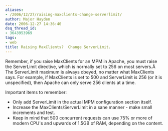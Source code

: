 ```yaml
---
aliases:
- /2006/12/27/raising-maxclients-change-serverlimit/
author: Major Hayden
date: 2006-12-27 14:36:40
dsq_thread_id:
- 3643953969
tags:
- web
title: Raising MaxClients?  Change ServerLimit.
---
```


Remember, if you raise MaxClients for an MPM in Apache, you must raise the ServerLimit directive, which is normally set to 256 on most servers.Â  The ServerLimit maximum is always obeyed, no matter what MaxClients says. For example, if MaxClients is set to 500 and ServerLimit is 256 (or it is unspecified), then Apache can only serve 256 clients at a time.

Important items to remember:

  * Only add ServerLimit in the actual MPM configuration section itself.
  * Increase the MaxClients/ServerLimit in a sane manner - make small increments and test.
  * Keep in mind that 500 concurrent requests can use 75% or more of modern CPU's and upwards of 1.5GB of RAM, depending on the content.